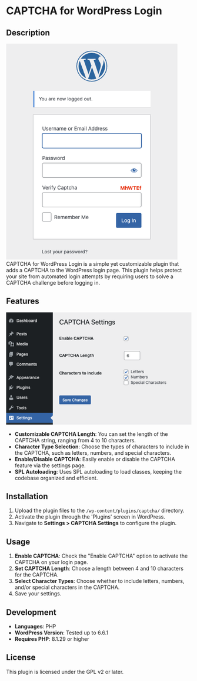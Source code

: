 
# CAPTCHA for WordPress Login

## Description
![Login](./assets/login.png)
CAPTCHA for WordPress Login is a simple yet customizable plugin that adds a CAPTCHA to the WordPress login page. This plugin helps protect your site from automated login attempts by requiring users to solve a CAPTCHA challenge before logging in.

## Features
![Settings](./assets/settings.png)
- **Customizable CAPTCHA Length**: You can set the length of the CAPTCHA string, ranging from 4 to 10 characters.
- **Character Type Selection**: Choose the types of characters to include in the CAPTCHA, such as letters, numbers, and special characters.
- **Enable/Disable CAPTCHA**: Easily enable or disable the CAPTCHA feature via the settings page.
- **SPL Autoloading**: Uses SPL autoloading to load classes, keeping the codebase organized and efficient.


## Installation
1. Upload the plugin files to the `/wp-content/plugins/captcha/` directory.
2. Activate the plugin through the 'Plugins' screen in WordPress.
3. Navigate to **Settings > CAPTCHA Settings** to configure the plugin.

## Usage
1. **Enable CAPTCHA**: Check the "Enable CAPTCHA" option to activate the CAPTCHA on your login page.
2. **Set CAPTCHA Length**: Choose a length between 4 and 10 characters for the CAPTCHA.
3. **Select Character Types**: Choose whether to include letters, numbers, and/or special characters in the CAPTCHA.
4. Save your settings.

## Development
- **Languages**: PHP
- **WordPress Version**: Tested up to 6.6.1
- **Requires PHP**: 8.1.29 or higher

## License
This plugin is licensed under the GPL v2 or later.
